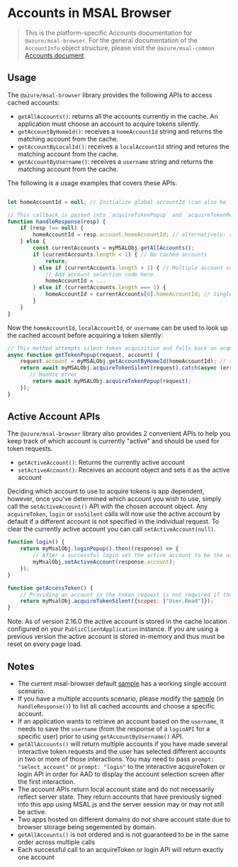 # Accounts in MSAL Browser

> This is the platform-specific Accounts documentation for `@azure/msal-browser`. For the general documentation of the `AccountInfo` object structure, please visit the `@azure/msal-common` [Accounts document](../../msal-common/docs/Accounts.md).

## Usage

The `@azure/msal-browser` library provides the following APIs to access cached accounts:

* `getAllAccounts()`: returns all the accounts currently in the cache. An application must choose an account to acquire tokens silently.
* `getAccountByHomeId()`: receives a `homeAccountId` string and returns the matching account from the cache.
* `getAccountByLocalId()`: receives a `localAccountId` string and returns the matching account from the cache.
* `getAccountByUsername()`: receives a `username` string and returns the matching account from the cache.

The following is a usage examples that covers these APIs:

```javascript

let homeAccountId = null; // Initialize global accountId (can also be localAccountId or username) used for account lookup later, ideally stored in app state

// This callback is passed into `acquireTokenPopup` and `acquireTokenRedirect` to handle the interactive auth response
function handleResponse(resp) {
    if (resp !== null) {
        homeAccountId = resp.account.homeAccountId; // alternatively: resp.account.homeAccountId or resp.account.username
    } else {
        const currentAccounts = myMSALObj.getAllAccounts();
        if (currentAccounts.length < 1) { // No cached accounts
            return;
        } else if (currentAccounts.length > 1) { // Multiple account scenario
            // Add account selection code here
            homeAccountId = ...
        } else if (currentAccounts.length === 1) {
            homeAccountId = currentAccounts[0].homeAccountId; // Single account scenario
        }
    }
}
```

Now the `homeAccountId`, `localAccountId`, or `username` can be used to look up the cached account before acquiring a token silently:

```javascript
// This method attempts silent token acquisition and falls back on acquireTokenPopup
async function getTokenPopup(request, account) {
    request.account = myMSALObj.getAccountByHomeId(homeAccountId); // alternatively: myMSALObj.getAccountByLocalId(localAccountId) or myMSALObj.getAccountByUsername(username) 
    return await myMSALObj.acquireTokenSilent(request).catch(async (error) => {
       // Handle error
        return await myMSALObj.acquireTokenPopup(request);
    });
}
```

## Active Account APIs

The `@azure/msal-browser` library also provides 2 convenient APIs to help you keep track of which account is currently "active" and should be used for token requests.

* `getActiveAccount()`: Returns the currently active account
* `setActiveAccount()`: Receives an account object and sets it as the active account

Deciding which account to use to acquire tokens is app dependent, however, once you've determined which account you wish to use, simply call the `setActiveAccount()` API with the chosen account object. Any `acquireToken`, `login` or `ssoSilent` calls will now use the active account by default if a different account is not specified in the individual request. To clear the currently active account you can call `setActiveAccount(null)`.

```javascript
function login() {
    return myMsalObj.loginPopup().then((response) => {
        // After a successful login set the active account to be the user that just logged in
        myMsalObj.setActiveAccount(response.account);
    });
}

function getAccessToken() {
    // Providing an account in the token request is not required if there is an active account set
    return myMsalObj.acquireTokenSilent({scopes: ["User.Read"]});
}
```

Note: As of version 2.16.0 the active account is stored in the cache location configured on your `PublicClientApplication` instance. If you are using a previous version the active account is stored in-memory and thus must be reset on every page load.

## Notes

* The current msal-browser default [sample](../../../samples/msal-browser-samples/vanilla-js-sample) has a working single account scenario.
* If you have a multiple accounts scenario, please modify the [sample](../../../samples/msal-browser-samples/vanilla-js-sample/app/default/auth.js) (in `handleResponse()`) to list all cached accounts and choose a specific account.
* If an application wants to retrieve an account based on the `username`, it needs to save the `username` (from the response of a `loginAPI` for a specific user) prior to using `getAccountByUsername()` API.
* `getAllAccounts()` will return multiple accounts if you have made several interactive token requests and the user has selected different accounts in two or more of those interactions. You may need to pass `prompt: "select_account"` or `prompt: "login"` to the interactive acquireToken or login API in order for AAD to display the account selection screen after the first interaction.
* The account APIs return local account state and do not necessarily reflect server state. They return accounts that have previously signed into this app using MSAL.js and the server session may or may not still be active.
* Two apps hosted on different domains do not share account state due to browser storage being segemented by domain.
* `getAllAccounts()` is not ordered and is not guaranteed to be in the same order across multiple calls
* Each successful call to an acquireToken or login API will return exactly one account
